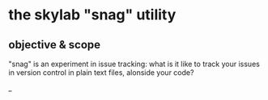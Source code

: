 # the skylab "snag" utility

## objective & scope

"snag" is an experiment in issue tracking: what is it like to track your
issues in version control in plain text files, alonside your code?

_
